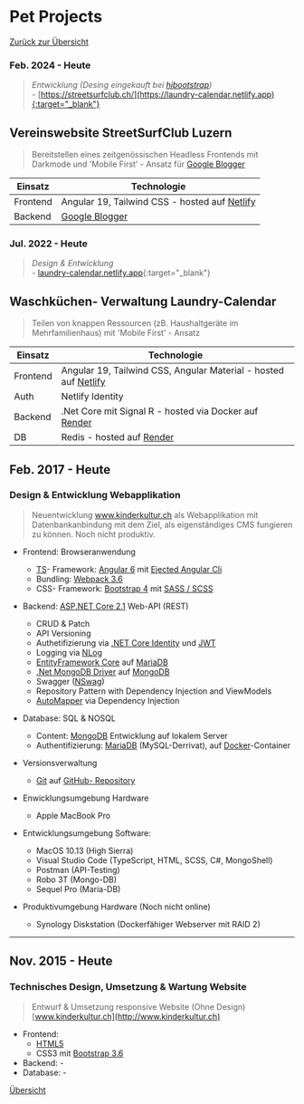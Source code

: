 # <a name="5"></a>Pet Projects

[Zurück zur Übersicht](README.md)

<div class="page"/>

### Feb. 2024 - Heute

> _Entwicklung (Desing eingekauft bei [hibootstrap](https://hibootstrap.com/))_   
\- [https://streetsurfclub.ch/](https://laundry-calendar.netlify.app){:target="_blank"}

## Vereinswebsite StreetSurfClub Luzern
> Bereitstellen eines zeitgenössischen Headless Frontends mit Darkmode und 'Mobile First' - Ansatz für [Google Blogger](https://www.blogger.com/) 

|Einsatz|Technologie|
|-------|-----------|
|Frontend| Angular 19, Tailwind CSS - hosted auf [Netlify](https://www.netlify.com/) |
|Backend | [Google Blogger](https://www.blogger.com/)|

### Jul. 2022 - Heute

> _Design & Entwicklung_   
\- [laundry-calendar.netlify.app](https://laundry-calendar.netlify.app){:target="_blank"}

## Waschküchen- Verwaltung Laundry-Calendar
> Teilen von knappen Ressourcen (zB. Haushaltgeräte im Mehrfamilienhaus) mit 'Mobile First' - Ansatz

|Einsatz|Technologie|
|-------|-----------|
|Frontend| Angular 19, Tailwind CSS, Angular Material - hosted auf [Netlify](https://www.netlify.com/) |
|Auth| Netlify Identity |
|Backend | .Net Core mit Signal R - hosted via Docker auf [Render](https://render.com/)|
|DB | Redis - hosted auf [Render](https://render.com/)|














## Feb. 2017 - Heute

### Design & Entwicklung Webapplikation

> Neuentwicklung www.kinderkultur.ch als Webapplikation mit Datenbankanbindung mit dem Ziel, als eigenständiges CMS fungieren zu können. Noch nicht produktiv.

* Frontend: Browseranwendung
  * [TS](https://www.typescriptlang.org)- Framework: [Angular 6](https://angular.io/docs) mit [Ejected Angular Cli](https://github.com/angular/angular-cli/wiki/eject)  
  * Bundling: [Webpack 3.6](https://webpack.js.org)
  * CSS- Framework: [Bootstrap 4](https://getbootstrap.com) mit [SASS / SCSS](https://sass-lang.com)

* Backend: [ASP.NET Core 2.1](https://docs.microsoft.com/en-us/aspnet/core/?view=aspnetcore-2.1) Web-API (REST)
  * CRUD & Patch
  * API Versioning
  * Authetifizierung via [.NET Core Identity](https://docs.microsoft.com/en-us/aspnet/core/security/authentication/identity?view=aspnetcore-2.1&tabs=visual-studio%2Caspnetcore2x) und [JWT](https://tools.ietf.org/html/rfc7519)
  * Logging via [NLog](http://nlog-project.org)
  * [EntityFramework Core](https://docs.microsoft.com/en-us/ef/core/) auf [MariaDB](https://mariadb.org/)
  * [.Net MongoDB Driver](https://docs.mongodb.com/ecosystem/drivers/csharp/) auf [MongoDB](https://www.mongodb.com)
  * Swagger ([NSwag](https://docs.microsoft.com/en-us/aspnet/core/tutorials/getting-started-with-nswag?view=aspnetcore-2.1&tabs=visual-studio%2Cvisual-studio-xml))
  * Repository Pattern with Dependency Injection and ViewModels
  * [AutoMapper](http://automapper.readthedocs.io) via Dependency Injection
  
* Database: SQL & NOSQL
  * Content:  [MongoDB](https://www.mongodb.com) Entwicklung auf lokalem Server
  * Authentifizierung: [MariaDB](https://mariadb.org/) (MySQL-Derrivat), auf [Docker](https://www.docker.com)-Container

* Versionsverwaltung
    * [Git](https://git-scm.com) auf [GitHub- Repository](https://github.com/DonCorleone/KinderKultur_Docker)

* Enwicklungsumgebung Hardware
  * Apple MacBook Pro

* Entwicklungsumgebung Software:
  * MacOS 10.13 (High Sierra)
  * Visual Studio Code (TypeScript, HTML, SCSS, C#, MongoShell)
  * Postman (API-Testing)
  * Robo 3T (Mongo-DB)
  * Sequel Pro (Maria-DB)

* Produktivumgebung Hardware (Noch nicht online)
  * Synology Diskstation (Dockerfähiger Webserver mit RAID 2)
  
---

## Nov. 2015 - Heute

### Technisches Design, Umsetzung & Wartung Website

> Entwurf & Umsetzung responsive Website (Ohne Design)  
[www.kinderkultur.ch](http://www.kinderkultur.ch)

* Frontend:
  * [HTML5](https://www.w3.org/TR/html5/)
  * CSS3 mit [Bootstrap 3.6](http://bootstrapdocs.com/v3.3.6/docs/getting-started/)
* Backend: -
* Database: -

<div class="page"/>

[Übersicht](README.md)
